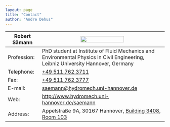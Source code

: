 ```yaml
---
layout: page
title: "Contact"
author: "Andre Dehus"
---
```


| Robert S&auml;mann | <img src="..\images\pic3.jpg" width="60%" height="auto"> | 
| ------------- | ------------- |
| Profession: | PhD student at Institute of Fluid Mechanics and Environmental Physics in Civil Engineering, Leibniz University Hannover, Germany |
| Telephone: | <a href="tel:+49 511 762 3711">+49 511 762 3711</a> |
| Fax: | <a href="fax:+49 511 762 3777">+49 511 762 3777</a> |
| E-mail: | <a href= "mailto:saemann@hydromech.uni-hannover.de">saemann@hydromech.uni-hannover.de</a> |
| Web: | <a href="https://www.hydromech.uni-hannover.de/saemann/">http://www.hydromech.uni-hannover.de/saemann</a> |
| Address: | Appelstra&szlig;e 9A, 30167 Hannover, [Building 3408](https://info.cafm.uni-hannover.de/building/3408), [Room 103](https://info.cafm.uni-hannover.de/building/3408) |